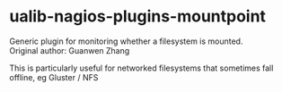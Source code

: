 # ualib-nagios-plugins-mountpoint

Generic plugin for monitoring whether a filesystem is mounted.  
Original author: Guanwen Zhang

This is particularly useful for networked filesystems that sometimes fall offline, eg Gluster / NFS
